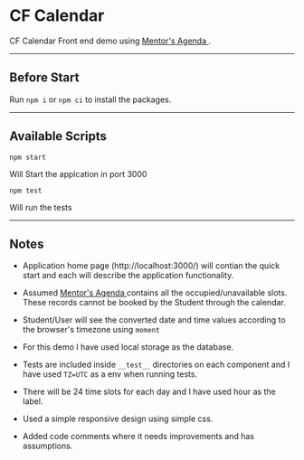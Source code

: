 # CF Calendar

CF Calendar Front end demo using [Mentor's Agenda
](https://cfcalendar.docs.apiary.io/).

___
## Before Start

Run `npm i` or `npm ci` to install the packages.

___

## Available Scripts

`npm start`

Will Start the applcation in port 3000

`npm test`

Will run the tests

___
## Notes

- Application home page (http://localhost:3000/) will contian the quick start and each will describe the application functionality.

- Assumed [Mentor's Agenda
](https://cfcalendar.docs.apiary.io/) contains all the occupied/unavailable slots. These records cannot be booked by the Student through the calendar.

- Student/User will see the converted date and time values according to the browser's timezone using `moment` 

- For this demo I have used local storage as the database.

- Tests are included inside `__test__` directories on each component and I have used `TZ=UTC` as a env when running tests.

- There will be 24 time slots for each day and I have used hour as the label.

- Used a simple responsive design using simple css.

- Added code comments where it needs improvements and has assumptions.